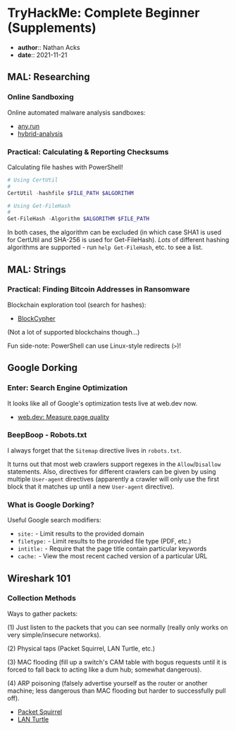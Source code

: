 # TryHackMe: Complete Beginner (Supplements)

* **author**:: Nathan Acks  
* **date**:: 2021-11-21

## MAL: Researching

### Online Sandboxing

Online automated malware analysis sandboxes:

* [any.run](https://any.run/)
* [hybrid-analysis](https://hybrid-analysis.com/)

### Practical: Calculating & Reporting Checksums

Calculating file hashes with PowerShell!

```powershell
# Using CertUtil
#
CertUtil -hashfile $FILE_PATH $ALGORITHM

# Using Get-FileHash
#
Get-FileHash -Algorithm $ALGORITHM $FILE_PATH
```

In both cases, the algorithm can be excluded (in which case SHA1 is used for CertUtil and SHA-256 is used for Get-FileHash). *Lots* of different hashing algorithms are supported - run `help Get-FileHash`, etc. to see a list.

## MAL: Strings

### Practical: Finding Bitcoin Addresses in Ransomware

Blockchain exploration tool (search for hashes):

* [BlockCypher](https://live.blockcypher.com/)

(Not a lot of supported blockchains though…)

Fun side-note: PowerShell can use Linux-style redirects (`>`)!

## Google Dorking

### Enter: Search Engine Optimization

It looks like all of Google's optimization tests live at web.dev now.

* [web.dev: Measure page quality](https://web.dev/measure/)

### BeepBoop - Robots.txt

I always forget that the `Sitemap` directive lives in `robots.txt`.

It turns out that most web crawlers support regexes in the `Allow`/`Disallow` statements. Also, directives for different crawlers can be given by using multiple `User-agent` directives (apparently a crawler will only use the first block that it matches up until a new `User-agent` directive).

### What is Google Dorking?

Useful Google search modifiers:

* `site:` - Limit results to the provided domain
* `filetype:` - Limit results to the provided file type (PDF, etc.)
* `intitle:` - Require that the page title contain particular keywords
* `cache:` - View the most recent cached version of a particular URL

## Wireshark 101

### Collection Methods

Ways to gather packets:

(1) Just listen to the packets that you can see normally (really only works on very simple/insecure networks).

(2) Physical taps (Packet Squirrel, LAN Turtle, etc.)

(3) MAC flooding (fill up a switch's CAM table with bogus requests until it is forced to fall back to acting like a dum hub; somewhat dangerous).

(4) ARP poisoning (falsely advertise yourself as the router or another machine; less dangerous than MAC flooding but harder to successfully pull off).

* [Packet Squirrel](https://hak5.org/products/packet-squirrel)
* [LAN Turtle](https://hak5.org/products/lan-turtle)
